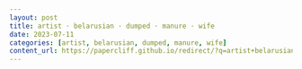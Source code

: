 ```yaml
---
layout: post
title: artist · belarusian · dumped · manure · wife
date: 2023-07-11
categories: [artist, belarusian, dumped, manure, wife]
content_url: https://papercliff.github.io/redirect/?q=artist+belarusian+dumped+manure+wife&tbs=cdr:1,cd_min:7/10/2023,cd_max:7/12/2023
---
```


